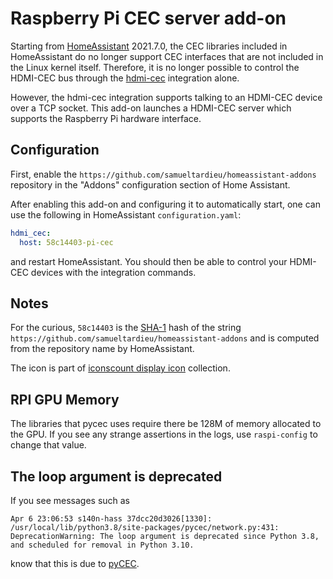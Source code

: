 # Raspberry Pi CEC server add-on

Starting from [HomeAssistant](https://www.home-assistant.io) 2021.7.0, the CEC
libraries included in HomeAssistant do no longer support CEC interfaces that are
not included in the Linux kernel itself. Therefore, it is no longer possible to
control the HDMI-CEC bus through the [hdmi-cec](https://www.home-assistant.io/integrations/hdmi_cec/) integration alone.

However, the hdmi-cec integration supports talking to an HDMI-CEC device over
a TCP socket. This add-on launches a HDMI-CEC server which supports the
Raspberry Pi hardware interface.

## Configuration

First, enable the `https://github.com/samueltardieu/homeassistant-addons` repository in
the "Addons" configuration section of Home Assistant.

After enabling this add-on and configuring it
to automatically start, one can use the following in HomeAssistant `configuration.yaml`:

```yaml
hdmi_cec:
  host: 58c14403-pi-cec
```

and restart HomeAssistant. You should then be able to control your HDMI-CEC devices
with the integration commands.

## Notes

For the curious, `58c14403` is the [SHA-1](https://en.wikipedia.org/wiki/SHA-1) hash
of the string `https://github.com/samueltardieu/homeassistant-addons` and is computed
from the repository name by HomeAssistant.

The icon is part of [iconscount display icon](https://iconscout.com/icon/display-171) collection.

## RPI GPU Memory

The libraries that pycec uses require there be 128M of memory allocated to the GPU.
If you see any strange assertions in the logs, use `raspi-config` to change that value.

## The loop argument is deprecated

If you see messages such as

```
Apr 6 23:06:53 s140n-hass 37dcc20d3026[1330]: /usr/local/lib/python3.8/site-packages/pycec/network.py:431: DeprecationWarning: The loop argument is deprecated since Python 3.8, and scheduled for removal in Python 3.10.
```

know that this is due to [pyCEC](https://github.com/konikvranik/pyCEC/issues/68).
